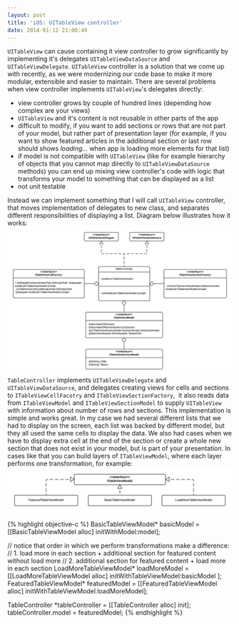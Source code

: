 ```yaml
---
layout: post
title: 'iOS: UITableView controller'
date: 2014-01-12 21:00:49
---
```

`UITableView` can cause containing it view controller to grow significantly by implementing it's delegates `UITableViewDataSource` and `UITableViewDelegate`. `UITableView` controller is a solution that we come up with recently, as we were modernizing our code base to make it more modular, extensible and easier to maintain.
There are several problems when view controller implements `UITableView`'s delegates directly:

* view controller grows by couple of hundred lines (depending how complex are your views)
* `UITableView` and it's content is not reusable in other parts of the app
* difficult to modify, if you want to add sections or rows that are not part of your model, but rather part of presentation layer (for example, if you want to show featured articles in the additional section or last row should shows *loading...* when app is loading more elements for that list)
* if model is not compatible with `UITableView` (like for example hierarchy of objects that you cannot map directly to `UITableViewDataSource` methods) you can end up mixing view controller's code with logic that transforms your model to something that can be displayed as a list
* not unit testable

Instead we can implement something that I will call `UITableView` controller, that moves implementation of delegates to new class, and separates different responsibilities of displaying a list. Diagram below illustrates how it works:
![img](/assets/UITableView-contoller-TableController1.png)
`TableController` implements `UITableViewDelegate` and `UITableViewDataSource`, and delegates creating views for cells and sections to `ITableViewCellFacotry` and `ITableViewSectionFactory`,  it also reads data from `ITableViewModel` and `ITableViewSectionModel` to supply `UITableView` with information about number of rows and sections.
This implementation is simple and works great. In my case we had several different lists that we had to display on the screen, each list was backed by different model, but they all used the same cells to display the data. We also had cases when we have to display extra cell at the end of the section or create a whole new section that does not exist in your model, but is part of your presentation. In cases like that you can build layers of `ITableViewModel`, where each layer performs one transformation, for example:
![img](/assets/UITableView-contoller-TableViewModel-transformation.png)

{% highlight objective-c %}
BasicTableViewModel* basicModel = [[BasicTableViewModel alloc] initWithModel:model];

// notice that order in which we perform transformations make a difference:
// 1. load more in each section + additional section for featured content without load more
// 2. additional section for featured content + load more in each section
LoadMoreTableViewModel* loadMoreModel =
  [[LoadMoreTableViewModel alloc] initWithTableViewModel:basicModel ];
FeaturedTableViewModel* featuredModel =
  [[FeaturedTableViewModel alloc] initWithTableViewModel:loadMoreModel];

TableController *tableController = [[TableController alloc] init];
tableController.model = featuredModel;
{% endhighlight %}
